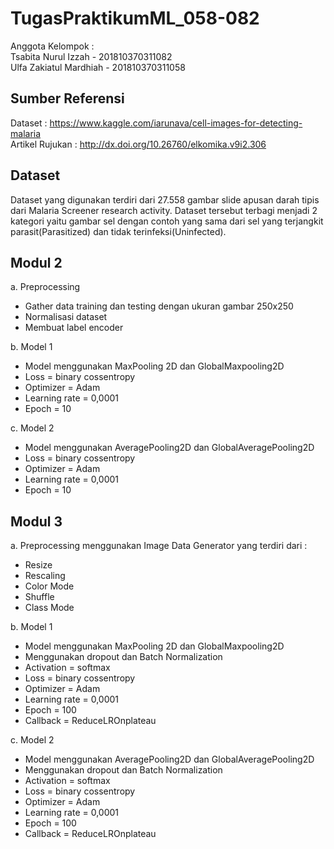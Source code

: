# TugasPraktikumML_058-082
Anggota Kelompok : <br />
Tsabita Nurul Izzah - 201810370311082 <br />
Ulfa Zakiatul Mardhiah - 201810370311058 
## Sumber Referensi <br />
Dataset           : https://www.kaggle.com/iarunava/cell-images-for-detecting-malaria  <br />
Artikel Rujukan   : http://dx.doi.org/10.26760/elkomika.v9i2.306 <br />
## Dataset <br />
Dataset yang digunakan terdiri dari 27.558 gambar slide apusan darah tipis dari Malaria Screener research activity. Dataset tersebut terbagi menjadi 2 kategori yaitu gambar sel dengan contoh yang sama dari sel yang terjangkit parasit(Parasitized) dan tidak terinfeksi(Uninfected). 
## Modul 2 <br />
a. Preprocessing <br />
- Gather data training dan testing dengan ukuran gambar 250x250 <br />
- Normalisasi dataset <br />
- Membuat label encoder <br /> 

b. Model 1 <br /> 
- Model menggunakan MaxPooling 2D dan GlobalMaxpooling2D <br />
- Loss = binary cossentropy <br />
- Optimizer = Adam <br />
- Learning rate = 0,0001 <br />
- Epoch = 10 <br />

c. Model 2 <br />
- Model menggunakan AveragePooling2D dan GlobalAveragePooling2D <br />
- Loss = binary cossentropy <br />
- Optimizer = Adam <br />
- Learning rate = 0,0001 <br />
- Epoch = 10<br />
## Modul 3 <br />
a. Preprocessing menggunakan Image Data Generator yang terdiri dari : <br />
- Resize
- Rescaling
- Color Mode
- Shuffle
- Class Mode <br />

b. Model 1 <br />
- Model menggunakan MaxPooling 2D dan GlobalMaxpooling2D <br />
- Menggunakan dropout dan Batch Normalization <br />
- Activation = softmax
- Loss = binary cossentropy <br />
- Optimizer = Adam <br />
- Learning rate = 0,0001 <br />
- Epoch = 100 <br />
- Callback = ReduceLROnplateau <br />

c. Model 2 <br />
- Model menggunakan AveragePooling2D dan GlobalAveragePooling2D <br />
- Menggunakan dropout dan Batch Normalization <br />
- Activation = softmax
- Loss = binary cossentropy <br />
- Optimizer = Adam <br />
- Learning rate = 0,0001 <br />
- Epoch = 100 <br />
- Callback = ReduceLROnplateau <br />
